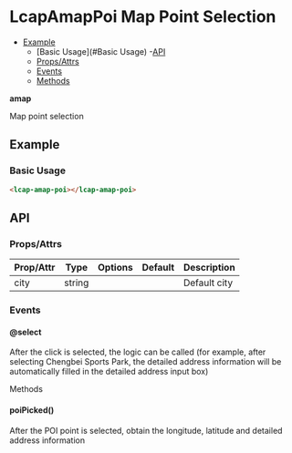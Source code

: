 <!-- The README.md is automatically generated based on api.yaml and docs/*.md for easy viewing on GitHub and NPM. If you need to modify, please view the source file -->

# LcapAmapPoi Map Point Selection

- [Example](#example)
    - [Basic Usage](#Basic Usage)
-[API]()
    - [Props/Attrs](#propsattrs)
    - [Events](#events)
    - [Methods](#methods)

**amap**

Map point selection

## Example
### Basic Usage

``` html
<lcap-amap-poi></lcap-amap-poi>
```

## API
### Props/Attrs

| Prop/Attr | Type | Options | Default | Description |
| --------- | ---- | ------- | ------- | ----------- |
| city | string | | | Default city |

### Events

#### @select

After the click is selected, the logic can be called (for example, after selecting Chengbei Sports Park, the detailed address information will be automatically filled in the detailed address input box)

Methods

#### poiPicked()

After the POI point is selected, obtain the longitude, latitude and detailed address information

